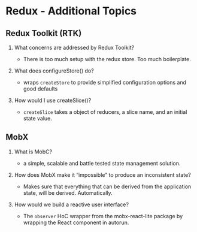 # Redux - Additional Topics

## Redux Toolkit (RTK)

1. What concerns are addressed by Redux Toolkit?

   - There is too much setup with the redux store. Too much boilerplate.

2. What does configureStore() do?

   - wraps `createStore` to provide simplified configuration options and good defaults

3. How would I use createSlice()?

   - `createSlice` takes a object of reducers, a slice name, and an initial state value.

## MobX

1. What is MobC?

   - a simple, scalable and battle tested state management solution.

2. How does MobX make it “impossible” to produce an inconsistent state?

   - Makes sure that everything that can be derived from the application state, will be derived. Automatically.

3. How would we build a reactive user interface?

   - The `observer` HoC wrapper from the mobx-react-lite package by wrapping the React component in autorun.

